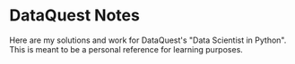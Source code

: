 # DataQuest Notes

Here are my solutions and work for DataQuest's "Data Scientist in Python". This is meant to be a personal reference for learning purposes.